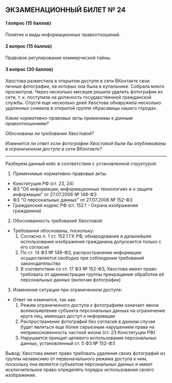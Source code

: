 ## ЭКЗАМЕНАЦИОННЫЙ БИЛЕТ № 24
#### 1 вопрос (15 баллов)
Понятие и виды информационных правоотношений.

#### 2 вопрос (15 баллов)
Правовое регулирование коммерческой тайны.

#### 3 вопрос (30 баллов)

Хвостова разместила в открытом доступе в сети ВКонтакте свои личные фотографии, на которых она была в купальнике. Собрала много просмотров. Через несколько месяцев решила удалить фотографии из сети, т. к. поступила на должность государственной гражданской службы. Спустя еще несколько дней Хвостова обнаружила несколько удаленных снимков в открытой группе «Красавицы нашего города».

_Какие нормативно-правовые акты применимы к данным правоотношениям?_

_Обоснованы ли требования Хвостовой?_

_Изменится ли ответ если фотографии Хвостовой были бы опубликованы в ограниченном доступе в сети ВКонтакте?_

---
Разберем данный кейс в соответствии с установленной структурой:

1. Применимые нормативно-правовые акты:
- Конституция РФ (ст. 23, 24)
- ФЗ "Об информации, информационных технологиях и о защите информации" от 27.07.2006 № 149-ФЗ
- ФЗ "О персональных данных" от 27.07.2006 № 152-ФЗ
- Гражданский кодекс РФ (ст. 152.1 - Охрана изображения гражданина)

2. Обоснованность требований Хвостовой:
- Требования обоснованы, поскольку:
   1. Согласно п. 1 ст. 152.1 ГК РФ, обнародование и дальнейшее использование изображения гражданина допускается только с его согласия
   2. По ст. 14 ФЗ № 149-ФЗ, распространение информации осуществляется свободно при соблюдении требований законодательства
   3. В соответствии со ст. 17 ФЗ № 152-ФЗ, Хвостова имеет право требовать от администрации группы прекращения обработки её персональных данных (включая фотографии)

3. Изменение ситуации при ограниченном доступе:
- Ответ не изменится, так как:
   1. Режим ограниченного доступа к фотографиям означает явное волеизъявление субъекта персональных данных на ограничение круга лиц, имеющих доступ к информации
   2. Распространение фотографий без согласия в данном случае будет являться еще более серьезным нарушением права на неприкосновенность частной жизни (ст. 23 Конституции РФ)
   3. Нарушается принцип целевого использования персональных данных, установленный ст. 5 ФЗ № 152-ФЗ

Вывод: Хвостова имеет право требовать удаления своих фотографий из группы независимо от первоначального режима доступа к ним, поскольку она является субъектом персональных данных и имеет исключительное право определять порядок использования своего изображения.

